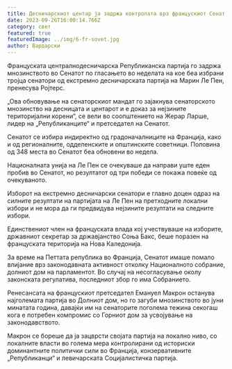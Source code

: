 ```yaml
---
title: Десничарскиот центар ја задржа контролата врз францускиот Сенат
date: 2023-09-26T16:00:14.766Z
category: свет
featured: true
featuredImage: ../img/6-fr-sovet.jpg
author: Вардарски
---
```

Француската централнодесничарска Републиканска партија го задржа мнозинството во Сенатот по гласањето во неделата на кое беа избрани тројца сенатори од екстремно десничарската партија на Марин Ле Пен, пренесува Ројтерс.

„Ова обновување на сенаторскиот мандат го зајакнува сенаторското мнозинство на десницата и центарот и е доказ за нејзините територијални корени“, се вели во соопштението на Жерар Ларше, лидер на „Републиканците“ и претседател на Сенатот.

Сенатот се избира индиректно од градоначалниците на Франција, како и од регионалните, одделенските и општинските советници. Половина од 348 места во Сенатот беа обновени во недела.

Националната унија на Ле Пен се очекуваше да направи уште еден пробив во Сенатот, но резултатот од три победи се покажа повеќе од очекуваното.

Изборот на екстремно десничарски сенатори е главно доцен одраз на силните резултати на партијата на Ле Пен на претходните локални избори и не мора да ги предвидува нејзините резултати на следните избори.

Единствениот член на француската влада кој учествуваше на изборите, државниот секретар за државјанство Соња Бакс, беше поразен на француската територија на Нова Каледонија.

За време на Петтата република во Франција, Сенатот имаше помало влијание врз законодавната активност отколку Националното собрание, долниот дом на парламентот. Во случај на несогласување околу законската регулатива, последниот збор го има Собранието.

Ренесансата на францускиот претседател Емануел Макрон останува најголемата партија во Долниот дом, но го загуби мнозинството во јуни минатата година, давајќи им на сенаторите поголема тежина секогаш кога е потребен компромис со Горниот дом за усвојување на законодавството.

Макрон се бореше да ја зацврсти својата партија на локално ниво, со локалните власти во голема мера контролирани од историски доминантните политички сили во Франција, конзервативните „Републиканци“ и левичарската Социјалистичка партија.